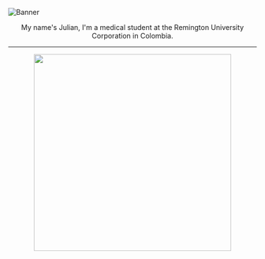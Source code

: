 ![Banner](https://user-images.githubusercontent.com/102930875/186553775-b3ada263-d406-49b9-9cfb-8b015ab9ace2.gif)

<p align="center">My name's Julian, I'm a medical student at the Remington University Corporation in Colombia.</p>
<hr>
<div align="left">
<div align="center">
   <a href="https://github.com/DoctorZ-0525">
    <img width="400" src="https://github-readme-stats.vercel.app/api/top-langs/?username=Julian-Almario&layout=compact&theme=chartreuse-dark" />
  </a>
</div>
